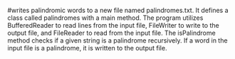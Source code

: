 #writes palindromic words to a new file named palindromes.txt. It defines a class called palindromes with a main method. The program utilizes BufferedReader to read lines from the input file, FileWriter to write to the output file, and FileReader to read from the input file. The isPalindrome method checks if a given string is a palindrome recursively. If a word in the input file is a palindrome, it is written to the output file.



